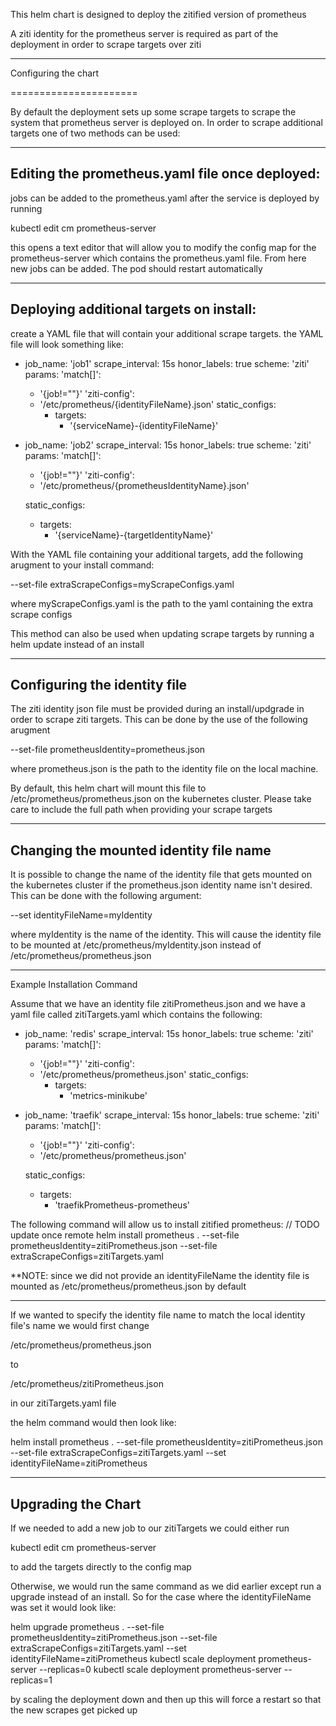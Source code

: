 This helm chart is designed to deploy the zitified version of prometheus

A ziti identity for the prometheus server is required as part of the deployment in order to scrape targets over ziti

-----------------------

Configuring the chart

======================

By default the deployment sets up some scrape targets to scrape the system that prometheus server is deployed on. In order to scrape additional targets one of two methods can be used:


-----------------------------------------------
Editing the prometheus.yaml file once deployed:
-----------------------------------------------
jobs can be added to the prometheus.yaml after the service is deployed by running

kubectl edit cm prometheus-server

this opens a text editor that will allow you to modify the config map for the prometheus-server which contains the prometheus.yaml file. From here new jobs can be added. The pod should restart automatically


----------------------------------------
Deploying additional targets on install:
----------------------------------------
create a YAML file that will contain your additional scrape targets. the YAML file will look something like:

- job_name: 'job1'
  scrape_interval: 15s
  honor_labels: true
  scheme: 'ziti'
  params:
  'match[]':
  - '{job!=""}'
  'ziti-config':
  - '/etc/prometheus/{identityFileName}.json'
  static_configs:
    - targets:
        - '{serviceName}-{identityFileName}'

- job_name: 'job2'
  scrape_interval: 15s
  honor_labels: true
  scheme: 'ziti'
  params:
  'match[]':
  - '{job!=""}'
  'ziti-config':
  - '/etc/prometheus/{prometheusIdentityName}.json'

  static_configs:
    - targets:
        - '{serviceName}-{targetIdentityName}'

With the YAML file containing your additional targets, add the following arugment to your install command:

--set-file extraScrapeConfigs=myScrapeConfigs.yaml

where myScrapeConfigs.yaml is the path to the yaml containing the extra scrape configs

This method can also be used when updating scrape targets by running a helm update instead of an install


-----------------------------
Configuring the identity file
-----------------------------
The ziti identity json file must be provided during an install/updgrade in order to scrape ziti targets. This can be done by the use of the following arugment

--set-file prometheusIdentity=prometheus.json

where prometheus.json is the path to the identity file on the local machine.

By default, this helm chart will mount this file to /etc/prometheus/prometheus.json on the kubernetes cluster. Please take care to include the full path when providing your scrape targets


---------------------------------------
Changing the mounted identity file name
---------------------------------------
It is possible to change the name of the identity file that gets mounted on the kubernetes cluster if the prometheus.json identity name isn't desired. This can be done with the following argument:

--set identityFileName=myIdentity

where myIdentity is the name of the identity. This will cause the identity file to be mounted at /etc/prometheus/myIdentity.json instead of /etc/prometheus/prometheus.json


-----------------------------------------------------------------------------------------------------------------------------------

Example Installation Command

Assume that we have an identity file zitiPrometheus.json and we have a yaml file called zitiTargets.yaml which contains the following:



- job_name: 'redis'
  scrape_interval: 15s
  honor_labels: true
  scheme: 'ziti'
  params:
  'match[]':
  - '{job!=""}'
  'ziti-config':
  - '/etc/prometheus/prometheus.json'
  static_configs:
    - targets:
        - 'metrics-minikube'

- job_name: 'traefik'
  scrape_interval: 15s
  honor_labels: true
  scheme: 'ziti'
  params:
  'match[]':
  - '{job!=""}'
  'ziti-config':
  - '/etc/prometheus/prometheus.json'

  static_configs:
    - targets:
        - 'traefikPrometheus-prometheus'




The following command will allow us to install zitified prometheus:
// TODO update once remote
helm install prometheus . --set-file prometheusIdentity=zitiPrometheus.json --set-file extraScrapeConfigs=zitiTargets.yaml


**NOTE: since we did not provide an identityFileName the identity file is mounted as /etc/prometheus/prometheus.json by default

--------------------------

If we wanted to specify the identity file name to match the local identity file's name we would first change

/etc/prometheus/prometheus.json

to

/etc/prometheus/zitiPrometheus.json


in our zitiTargets.yaml file

the helm command would then look like:

helm install prometheus . --set-file prometheusIdentity=zitiPrometheus.json --set-file extraScrapeConfigs=zitiTargets.yaml --set identityFileName=zitiPrometheus

--------------------
Upgrading the Chart
--------------------

If we needed to add a new job to our zitiTargets we could either run

kubectl edit cm prometheus-server

to add the targets directly to the config map


Otherwise, we would run the same command as we did earlier except run a upgrade instead of an install. So for the case where the identityFileName was set it would look like:

helm upgrade prometheus . --set-file prometheusIdentity=zitiPrometheus.json --set-file extraScrapeConfigs=zitiTargets.yaml --set identityFileName=zitiPrometheus
kubectl scale deployment prometheus-server --replicas=0
kubectl scale deployment prometheus-server --replicas=1

by scaling the deployment down and then up this will force a restart so that the new scrapes get picked up

